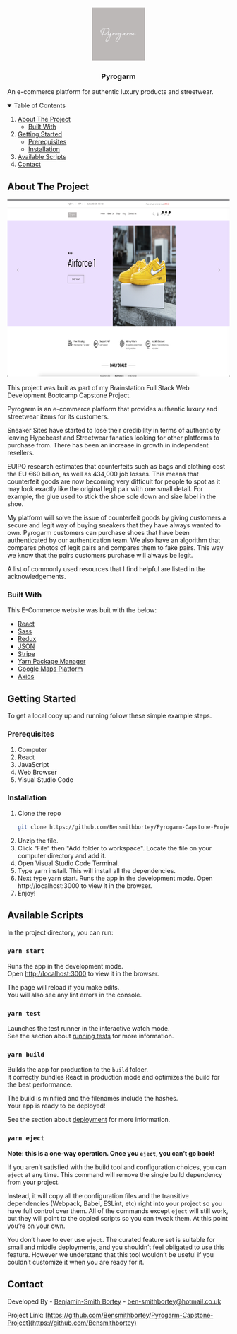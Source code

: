 <!-- PROJECT LOGO -->
<br />
<p align="center">
  <a href="https://github.com/othneildrew/Best-README-Template">
    <img src="https://github.com/Bensmithbortey/Pyrogarm-Capstone-Project/blob/develop/public/assets/img/logo/GithubLogo.jpg" alt="Logo" width="120" height="120">
  </a>

  <h3 align="center">Pyrogarm</h3>
   <p>An e-commerce platform for authentic luxury products and streetwear.</p>

<!-- TABLE OF CONTENTS -->
<details open="open">
  <summary>Table of Contents</summary>
  <ol>
    <li>
      <a href="#about-the-project">About The Project</a>
      <ul>
        <li><a href="#built-with">Built With</a></li>
      </ul>
    </li>
    <li>
      <a href="#getting-started">Getting Started</a>
      <ul>
        <li><a href="#prerequisites">Prerequisites</a></li>
        <li><a href="#installation">Installation</a></li>
      </ul>
    </li>
    <li><a href="#available-scripts">Available Scripts</a></li>
    <li><a href="#contact">Contact</a></li>
  </ol>
</details>

<!-- ABOUT THE PROJECT -->

## About The Project

<img src="https://github.com/Bensmithbortey/Pyrogarm-Capstone-Project/blob/develop/pyrogarmsite.png" alt="Image" width="900" height="400" class="center">

This project was buit as part of my Brainstation Full Stack Web Development Bootcamp Capstone Project.

Pyrogarm is an e-commerce platform that provides authentic luxury and streetwear items for its customers.

Sneaker Sites have started to lose their credibility in terms of authenticity leaving Hypebeast and Streetwear fanatics looking for other platforms to purchase from. There has been an increase in growth in independent resellers.

EUIPO research estimates that counterfeits such as bags and clothing cost the EU €60 billion, as well as 434,000 job losses. This means that counterfeit goods are now becoming very difficult for people to spot as it may look exactly like the original legit pair with one small detail. For example, the glue used to stick the shoe sole down and size label in the shoe.

My platform will solve the issue of counterfeit goods by giving customers a secure and legit way of buying sneakers that they have always wanted to own. Pyrogarm customers can purchase shoes that have been authenticated by our authentication team. We also have an algorithm that compares photos of legit pairs and compares them to fake pairs. This way we know that the pairs customers purchase will always be legit.

A list of commonly used resources that I find helpful are listed in the acknowledgements.

### Built With

This E-Commerce website was buit with the below:

- [React](https://www.reactjs.org/)
- [Sass](https://www.sass-lang.com/)
- [Redux](https://redux.js.org/)
- [JSON](https://www.json.org/json-en.html)
- [Stripe](https://www.stripe.com/)
- [Yarn Package Manager](https://www.yarnpkg.com/)
- [Google Maps Platform](https://www.mapsplatform.google.com)
- [Axios](https://www.npmjs.com/package/axios)

<!-- GETTING STARTED -->

## Getting Started

To get a local copy up and running follow these simple example steps.

### Prerequisites

1. Computer
2. React
3. JavaScript
4. Web Browser
5. Visual Studio Code

### Installation

1. Clone the repo
   ```sh
   git clone https://github.com/Bensmithbortey/Pyrogarm-Capstone-Project.git
   ```
2. Unzip the file.
3. Click "File" then "Add folder to workspace". Locate the file on your computer directory and add it.
4. Open Visual Studio Code Terminal.
5. Type yarn install. This will install all the dependencies.
6. Next type yarn start. Runs the app in the development mode. Open http://localhost:3000 to view it in the browser.
7. Enjoy!

<!-- Available Scripts -->

## Available Scripts

In the project directory, you can run:

### `yarn start`

Runs the app in the development mode.<br />
Open [http://localhost:3000](http://localhost:3000) to view it in the browser.

The page will reload if you make edits.<br />
You will also see any lint errors in the console.

### `yarn test`

Launches the test runner in the interactive watch mode.<br />
See the section about [running tests](https://facebook.github.io/create-react-app/docs/running-tests) for more information.

### `yarn build`

Builds the app for production to the `build` folder.<br />
It correctly bundles React in production mode and optimizes the build for the best performance.

The build is minified and the filenames include the hashes.<br />
Your app is ready to be deployed!

See the section about [deployment](https://facebook.github.io/create-react-app/docs/deployment) for more information.

### `yarn eject`

**Note: this is a one-way operation. Once you `eject`, you can’t go back!**

If you aren’t satisfied with the build tool and configuration choices, you can `eject` at any time. This command will remove the single build dependency from your project.

Instead, it will copy all the configuration files and the transitive dependencies (Webpack, Babel, ESLint, etc) right into your project so you have full control over them. All of the commands except `eject` will still work, but they will point to the copied scripts so you can tweak them. At this point you’re on your own.

You don’t have to ever use `eject`. The curated feature set is suitable for small and middle deployments, and you shouldn’t feel obligated to use this feature. However we understand that this tool wouldn’t be useful if you couldn’t customize it when you are ready for it.

<!-- CONTACT -->

## Contact

Developed By - [Benjamin-Smith Bortey](https://twitter.com/majorbenbo) - ben-smithbortey@hotmail.co.uk

Project Link: [https://github.com/Bensmithbortey/Pyrogarm-Capstone-Project](https://github.com/Bensmithbortey)
